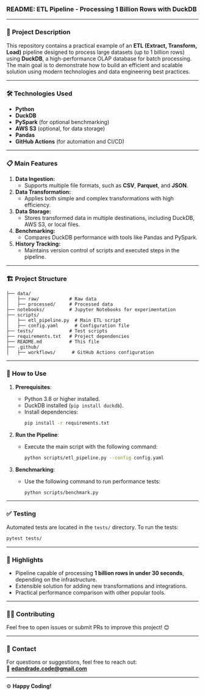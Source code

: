 ### README: **ETL Pipeline - Processing 1 Billion Rows with DuckDB**  

---

### 🚀 **Project Description**  
This repository contains a practical example of an **ETL (Extract, Transform, Load)** pipeline designed to process large datasets (up to 1 billion rows) using **DuckDB**, a high-performance OLAP database for batch processing. The main goal is to demonstrate how to build an efficient and scalable solution using modern technologies and data engineering best practices.

---

### 🛠️ **Technologies Used**  

- **Python**  
- **DuckDB**  
- **PySpark** (for optional benchmarking)  
- **AWS S3** (optional, for data storage)  
- **Pandas**  
- **GitHub Actions** (for automation and CI/CD)  

---

### 📋 **Main Features**  

1. **Data Ingestion:**  
   - Supports multiple file formats, such as **CSV**, **Parquet**, and **JSON**.  
2. **Data Transformation:**  
   - Applies both simple and complex transformations with high efficiency.  
3. **Data Storage:**  
   - Stores transformed data in multiple destinations, including DuckDB, AWS S3, or local files.  
4. **Benchmarking:**  
   - Compares DuckDB performance with tools like Pandas and PySpark.  
5. **History Tracking:**  
   - Maintains version control of scripts and executed steps in the pipeline.  

---

### 🏗️ **Project Structure**  
```plaintext
├── data/
│   ├── raw/           # Raw data
│   ├── processed/     # Processed data
├── notebooks/         # Jupyter Notebooks for experimentation
├── scripts/
│   ├── etl_pipeline.py  # Main ETL script
│   ├── config.yaml      # Configuration file
├── tests/             # Test scripts
├── requirements.txt   # Project dependencies
├── README.md          # This file
├── .github/
│   ├── workflows/      # GitHub Actions configuration
```

---

### 🚀 **How to Use**  

1. **Prerequisites**:  
   - Python 3.8 or higher installed.  
   - DuckDB installed (`pip install duckdb`).  
   - Install dependencies:  
     ```bash
     pip install -r requirements.txt
     ```  

2. **Run the Pipeline**:  
   - Execute the main script with the following command:  
     ```bash
     python scripts/etl_pipeline.py --config config.yaml
     ```  

3. **Benchmarking**:  
   - Use the following command to run performance tests:  
     ```bash
     python scripts/benchmark.py
     ```  

---

### ✅ **Testing**  
Automated tests are located in the `tests/` directory. To run the tests:  
```bash
pytest tests/
```

---

### 🌟 **Highlights**  

- Pipeline capable of processing **1 billion rows in under 30 seconds**, depending on the infrastructure.  
- Extensible solution for adding new transformations and integrations.  
- Practical performance comparison with other popular tools.  

---

### 🧑‍💻 **Contributing**  

Feel free to open issues or submit PRs to improve this project! 😊  

---

### 📩 **Contact**  

For questions or suggestions, feel free to reach out:  
📧 **edandrade.code@gmail.com**  

---  

⚙️ **Happy Coding!**  
